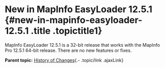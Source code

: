 New in MapInfo EasyLoader 12.5.1 {#new-in-mapinfo-easyloader-12.5.1 .title .topictitle1}
================================

<div class="body conbody">

MapInfo EasyLoader 12.5.1 is a 32-bit release that works with the MapInfo Pro 12.5.1 64-bit release. There are no new features or fixes.

</div>

<div class="related-links" functx="http://www.functx.com">

<div class="related-links-title">

</div>

<div class="familylinks">

<div class="parentlink">

**Parent topic:** [History of Changes](guide/history/../../guide/history/chapterhistory.html){.- .topic/link .ajaxLink}

</div>

</div>

</div>
